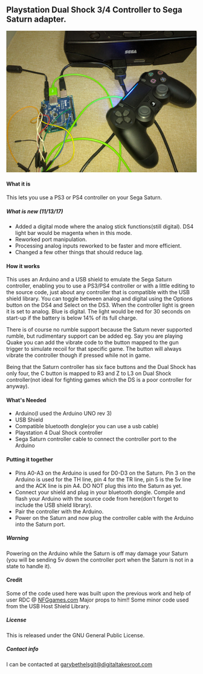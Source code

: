 ## Playstation Dual Shock 3/4 Controller to Sega Saturn adapter.




![Alt text](/DS4toSat.jpg?raw=true "DS4 to Saturn")
 
 
 
#### What it is
This lets you use a PS3 or PS4 controller on your Sega Saturn.



 ##### What is new (11/13/17)
  
  - Added a digital mode where the analog stick functions(still digital). DS4 light bar would be magenta when in this mode.
  - Reworked port manipulation.
  - Processing analog inputs reworked to be faster and more efficient.
  - Changed a few other things that should reduce lag.



#### How it works

This uses an Arduino and a USB shield to emulate the Sega Saturn controller, enabling you to use a PS3/PS4 controller or with a little editing to the source code, just about any controller that is compatible with the USB shield library.
You can toggle between analog and digital using the Options button on the DS4 and Select on the DS3. When the controller light is green it is set to analog. Blue is digital. The light would be red for 30 seconds on start-up if the battery is below 14% of its full charge.

There is of course no rumble support because the Saturn never supported rumble, but rudimentary support can be added eg. Say you are playing Quake you can add the vibrate code to the button mapped to the gun 
trigger to simulate recoil for that specific game. The button will always vibrate the controller though if pressed while not in game.

Being that the Saturn controller has six face buttons and the Dual Shock has only four, the C button is mapped to R3 and Z to L3 on Dual Shock controller(not ideal for fighting games which the DS is a poor controller for anyway).


#### What's Needed

 - Arduino(I used the Arduino UNO rev 3)
 - USB Shield
 - Compatible bluetooth dongle(or you can use a usb cable)
 - Playstation 4 Dual Shock controller
 - Sega Saturn controller cable to connect the controller port to the Arduino


#### Putting it together

 - Pins A0-A3 on the Arduino is used for D0-D3 on the Saturn. Pin 3 on the Arduino is used for the TH line, pin 4 for the TR line, pin 5 is the 5v line and the ACK line is pin A4. DO NOT plug this into the Saturn as yet.   
 - Connect your shield and plug in your bluetooth dongle. Compile and flash your Arduino with the source code from here(don't forget to include the USB shield library).
 - Pair the controller with the Arduino.
 - Power on the Saturn and now plug the controller cable with the Arduino into the Saturn port.
 
 ##### Warning
 Powering on the Arduino while the Saturn is off may damage your Saturn (you will be sending 5v down the controller port when the Saturn is not in a state to handle it).



 #### Credit
 
Some of the code used here was built upon the previous work and help of user RDC @ [NFGgames.com](http://nfggames.com/forum2/index.php?topic=5055.msg33242#msg33242) Major props to him!!
Some minor code used from the USB Host Shield Library.


 ##### License
This is released under the GNU General Public License.

##### Contact info
I can be contacted at garybethelsgit@digitaltakesroot.com

